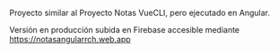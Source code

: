 Proyecto similar al Proyecto Notas VueCLI, pero ejecutado en Angular.

Versión en producción subida en Firebase accesible mediante https://notasangularrch.web.app
